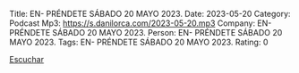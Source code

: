 Title: EN- PRÉNDETE SÁBADO 20 MAYO 2023.
Date: 2023-05-20
Category: Podcast
Mp3: https://s.danilorca.com/2023-05-20.mp3
Company: EN- PRÉNDETE SÁBADO 20 MAYO 2023.
Person: EN- PRÉNDETE SÁBADO 20 MAYO 2023.
Tags: EN- PRÉNDETE SÁBADO 20 MAYO 2023.
Rating: 0

<a href="https://s.danilorca.com/2023-05-20.mp3" type="audio/mpeg">
Escuchar
</a>
